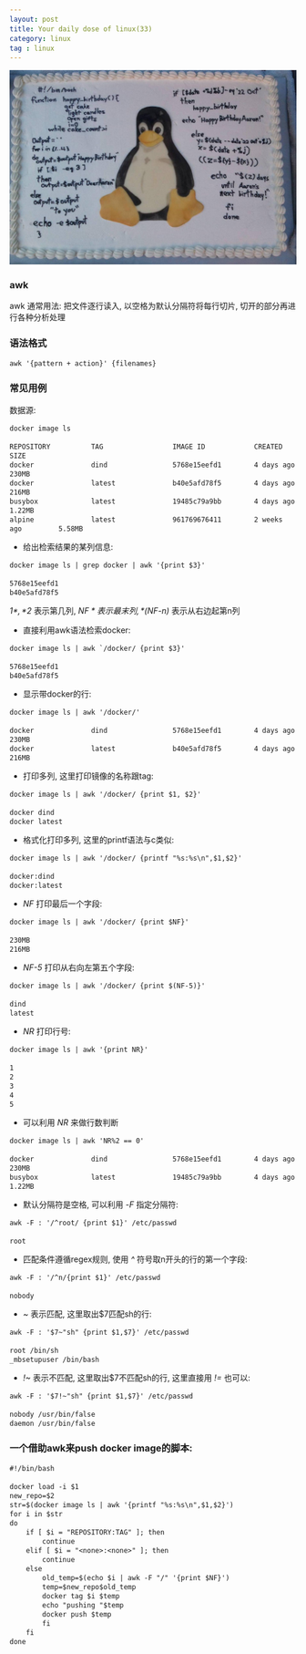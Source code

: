 ```yaml
---
layout: post
title: Your daily dose of linux(33)
category: linux
tag : linux
---
```

<img src="/img/in-post/linux.jpg">

### awk

awk 通常用法: 把文件逐行读入, 以空格为默认分隔符将每行切片, 切开的部分再进行各种分析处理 

### 语法格式 

```
awk '{pattern + action}' {filenames}
```

### 常见用例

数据源: 

```
docker image ls 

REPOSITORY          TAG                 IMAGE ID            CREATED             SIZE
docker              dind                5768e15eefd1        4 days ago          230MB
docker              latest              b40e5afd78f5        4 days ago          216MB
busybox             latest              19485c79a9bb        4 days ago          1.22MB
alpine              latest              961769676411        2 weeks ago         5.58MB
```

* 给出检索结果的某列信息: 

```
docker image ls | grep docker | awk '{print $3}'

5768e15eefd1
b40e5afd78f5
```

*$1*, *$2* 表示第几列, *$NF* 表示最末列, *$(NF-n)* 表示从右边起第n列

* 直接利用awk语法检索docker: 

```
docker image ls | awk `/docker/ {print $3}'

5768e15eefd1
b40e5afd78f5
```

* 显示带docker的行:  

```
docker image ls | awk '/docker/'

docker              dind                5768e15eefd1        4 days ago          230MB
docker              latest              b40e5afd78f5        4 days ago          216MB

```

* 打印多列, 这里打印镜像的名称跟tag: 

```
docker image ls | awk '/docker/ {print $1, $2}'

docker dind
docker latest
```

* 格式化打印多列, 这里的printf语法与c类似: 

```
docker image ls | awk '/docker/ {printf "%s:%s\n",$1,$2}'

docker:dind
docker:latest
```

* *NF* 打印最后一个字段:

```
docker image ls | awk '/docker/ {print $NF}'

230MB
216MB
```

* *NF-5* 打印从右向左第五个字段:

```
docker image ls | awk '/docker/ {print $(NF-5)}'

dind
latest
```

* *NR* 打印行号:

```
docker image ls | awk '{print NR}'

1
2
3
4
5
```

* 可以利用 *NR* 来做行数判断 

```
docker image ls | awk 'NR%2 == 0' 

docker              dind                5768e15eefd1        4 days ago          230MB
busybox             latest              19485c79a9bb        4 days ago          1.22MB
```

* 默认分隔符是空格, 可以利用 *-F* 指定分隔符: 

```
awk -F : '/^root/ {print $1}' /etc/passwd

root
```

* 匹配条件遵循regex规则, 使用 *^* 符号取n开头的行的第一个字段:

```
awk -F : '/^n/{print $1}' /etc/passwd

nobody
```

* *~* 表示匹配, 这里取出$7匹配sh的行:

```
awk -F : '$7~"sh" {print $1,$7}' /etc/passwd 

root /bin/sh
_mbsetupuser /bin/bash
```

* *!~* 表示不匹配, 这里取出$7不匹配sh的行, 这里直接用 *!=* 也可以:

```
awk -F : '$7!~"sh" {print $1,$7}' /etc/passwd 

nobody /usr/bin/false
daemon /usr/bin/false
```



### 一个借助awk来push docker image的脚本: 

```
#!/bin/bash

docker load -i $1
new_repo=$2
str=$(docker image ls | awk '{printf "%s:%s\n",$1,$2}')
for i in $str
do
    if [ $i = "REPOSITORY:TAG" ]; then
        continue
    elif [ $i = "<none>:<none>" ]; then
        continue
    else
        old_temp=$(echo $i | awk -F "/" '{print $NF}')
        temp=$new_repo$old_temp
        docker tag $i $temp
        echo "pushing "$temp
        docker push $temp
        fi  
    fi  
done
```